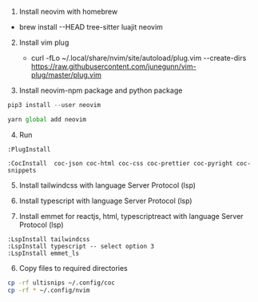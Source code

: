 1. Install neovim with homebrew

- brew install --HEAD tree-sitter luajit neovim

2. Install vim plug

   - curl -fLo ~/.local/share/nvim/site/autoload/plug.vim --create-dirs https://raw.githubusercontent.com/junegunn/vim-plug/master/plug.vim

3. Install neovim-npm package and python package

```python
pip3 install --user neovim
```

```javascript
yarn global add neovim
```

4. Run 
```vim
:PlugInstall
```

```vim
:CocInstall  coc-json coc-html coc-css coc-prettier coc-pyright coc-snippets
```

5. Install tailwindcss with language Server Protocol (lsp)

6. Install typescript with language Server Protocol (lsp)

7. Install emmet for reactjs, html, typescriptreact with language Server Protocol (lsp)


```vim
:LspInstall tailwindcss
:LspInstall typescript -- select option 3
:LspInstall emmet_ls
```

6. Copy files to required directories

```bash
cp -rf ultisnips ~/.config/coc
cp -rf * ~/.config/nvim
```
